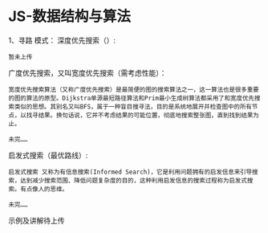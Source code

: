 # JS-数据结构与算法

1、寻路
模式：
深度优先搜索（）:
```
暂未上传
```
广度优先搜索，又叫宽度优先搜索（需考虑性能）：
```
宽度优先搜索算法（又称广度优先搜索）是最简便的图的搜索算法之一，这一算法也是很多重要的图的算法的原型。Dijkstra单源最短路径算法和Prim最小生成树算法都采用了和宽度优先搜索类似的思想。其别名又叫BFS，属于一种盲目搜寻法，目的是系统地展开并检查图中的所有节点，以找寻结果。换句话说，它并不考虑结果的可能位置，彻底地搜索整张图，直到找到结果为止。

未完……
```
启发式搜索（最优路线）:
```
启发式搜索 又称为有信息搜索(Informed Search)，它是利用问题拥有的启发信息来引导搜索，达到减少搜索范围、降低问题复杂度的目的，这种利用启发信息的搜索过程称为启发式搜索。有点像人的思维。

未完……
```



示例及讲解待上传
